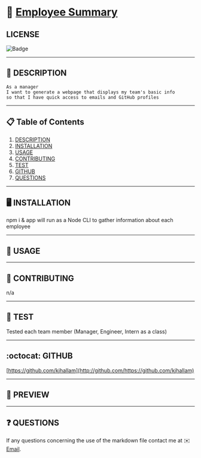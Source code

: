 
# 🔗 [Employee Summary](git@github.com:kjhallam/10_employee_summary.git)

## LICENSE

![Badge](https://img.shields.io/badge/license-MIT-brightgreen)

---

## 📓 DESCRIPTION

```
As a manager
I want to generate a webpage that displays my team's basic info
so that I have quick access to emails and GitHub profiles
```

---

## 📋 Table of Contents

  1. [DESCRIPTION](#description)
  2. [INSTALLATION](#installation)
  3. [USAGE](#usage)
  4. [CONTRIBUTING](#contributing)
  5. [TEST](#test)
  6. [GITHUB](#github)
  7. [QUESTIONS](#questions)
  
---

## 🖥️ INSTALLATION

npm i & app will run as a Node CLI to gather information about each employee

---

## 📓 USAGE

---

## 📓 CONTRIBUTING

n/a

---

## 🧪 TEST

Tested each team member (Manager, Engineer, Intern as a class)

---

## :octocat: GITHUB

[https://github.com/kjhallam](http://github.com/https://github.com/kjhallam)

---

## 🎥 PREVIEW

---

## ❓ QUESTIONS

If any questions concerning the use of the markdown file contact me at ✉️ [Email](kjhallam321@gmail.com).
